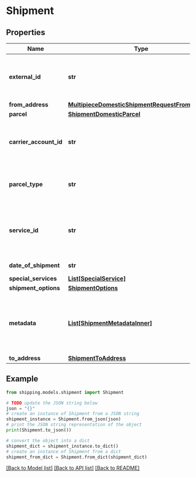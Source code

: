 # Shipment


## Properties

Name | Type | Description | Notes
------------ | ------------- | ------------- | -------------
**external_id** | **str** | The external ID of the shipment. User can provide any custom value to it for its own reference | [optional] 
**from_address** | [**MultipieceDomesticShipmentRequestFromAddress**](MultipieceDomesticShipmentRequestFromAddress.md) |  | 
**parcel** | [**ShipmentDomesticParcel**](ShipmentDomesticParcel.md) |  | 
**carrier_account_id** | **str** | A unique identifier associated with the Carrier account used by client users during shipment process. | 
**parcel_type** | **str** | &gt;-Packaging type specific to the carrier, e.g., FRPKG, LGENV, TUBE,PKG. | 
**service_id** | **str** | &gt;-The abbreviated name of the carrier-specific service. Required for creating a shipment. Optional for rating a parcel. | 
**date_of_shipment** | **str** | Current Shipment date | [optional] 
**special_services** | [**List[SpecialService]**](SpecialService.md) |  | [optional] 
**shipment_options** | [**ShipmentOptions**](ShipmentOptions.md) |  | [optional] 
**metadata** | [**List[ShipmentMetadataInner]**](ShipmentMetadataInner.md) | Additional metadata that needs to be stored for this shipment can be added here. For now, &#x60;costAccountName&#x60; is supported. | [optional] 
**to_address** | [**ShipmentToAddress**](ShipmentToAddress.md) |  | 

## Example

```python
from shipping.models.shipment import Shipment

# TODO update the JSON string below
json = "{}"
# create an instance of Shipment from a JSON string
shipment_instance = Shipment.from_json(json)
# print the JSON string representation of the object
print(Shipment.to_json())

# convert the object into a dict
shipment_dict = shipment_instance.to_dict()
# create an instance of Shipment from a dict
shipment_from_dict = Shipment.from_dict(shipment_dict)
```
[[Back to Model list]](../README.md#documentation-for-models) [[Back to API list]](../README.md#documentation-for-api-endpoints) [[Back to README]](../README.md)


